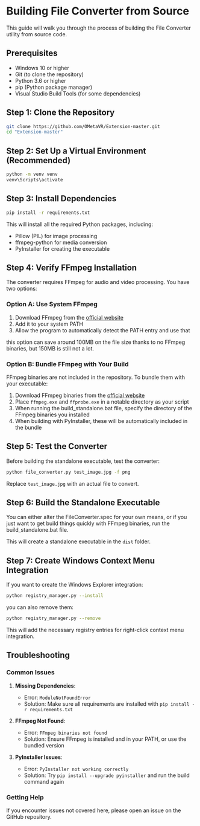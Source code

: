 # Building File Converter from Source

This guide will walk you through the process of building the File Converter utility from source code.

## Prerequisites

- Windows 10 or higher
- Git (to clone the repository)
- Python 3.6 or higher
- pip (Python package manager)
- Visual Studio Build Tools (for some dependencies)

## Step 1: Clone the Repository

```bash
git clone https://github.com/OMetaVR/Extension-master.git
cd "Extension-master"
```

## Step 2: Set Up a Virtual Environment (Recommended)

```bash
python -m venv venv
venv\Scripts\activate
```

## Step 3: Install Dependencies

```bash
pip install -r requirements.txt
```

This will install all the required Python packages, including:
- Pillow (PIL) for image processing
- ffmpeg-python for media conversion
- PyInstaller for creating the executable

## Step 4: Verify FFmpeg Installation

The converter requires FFmpeg for audio and video processing. You have two options:

### Option A: Use System FFmpeg

1. Download FFmpeg from the [official website](https://ffmpeg.org/download.html)
2. Add it to your system PATH
3. Allow the program to automatically detect the PATH entry and use that

this option can save around 100MB on the file size thanks to no FFmpeg binaries, but 150MB is still not a lot.

### Option B: Bundle FFmpeg with Your Build

FFmpeg binaries are not included in the repository. To bundle them with your executable:

1. Download FFmpeg binaries from the [official website](https://ffmpeg.org/download.html)
2. Place `ffmpeg.exe` and `ffprobe.exe` in a notable directory as your script
3. When running the build_standalone.bat file, specify the directory of the FFmpeg binaries you installed
3. When building with PyInstaller, these will be automatically included in the bundle

## Step 5: Test the Converter

Before building the standalone executable, test the converter:

```bash
python file_converter.py test_image.jpg -f png
```

Replace `test_image.jpg` with an actual file to convert.

## Step 6: Build the Standalone Executable

You can either alter the FileConverter.spec for your own means, or if you just want to get build things quickly with FFmpeg binaries, run the build_standalone.bat file.

This will create a standalone executable in the `dist` folder.

## Step 7: Create Windows Context Menu Integration

If you want to create the Windows Explorer integration:

```bash
python registry_manager.py --install
```

you can also remove them:

```bash
python registry_manager.py --remove
```

This will add the necessary registry entries for right-click context menu integration.

## Troubleshooting

### Common Issues

1. **Missing Dependencies**:
   - Error: `ModuleNotFoundError`
   - Solution: Make sure all requirements are installed with `pip install -r requirements.txt`

2. **FFmpeg Not Found**:
   - Error: `FFmpeg binaries not found`
   - Solution: Ensure FFmpeg is installed and in your PATH, or use the bundled version

3. **PyInstaller Issues**:
   - Error: `PyInstaller not working correctly`
   - Solution: Try `pip install --upgrade pyinstaller` and run the build command again

### Getting Help

If you encounter issues not covered here, please open an issue on the GitHub repository.